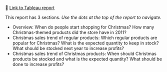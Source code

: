 🔗 [Link to Tableau report](https://public.tableau.com/views/christmas_16850431515080/Story1?:language=en-US&:display_count=n&:origin=viz_share_link)

This report has 3 sections. *Use the dots at the top of the report to navigate.*
- Overview: When do people start shopping for Christmas? How many Christmas-themed products did the store have in 2011?
- Christmas sales trend of regular products: Which regular products are popular for Christmas? What is the expected quantity to keep in stock? What should be stocked next year to increase profits?
- Christmas sales trend of Christmas products: When should Christmas products be stocked and what is the expected quantity? What should be done to increase profits?

